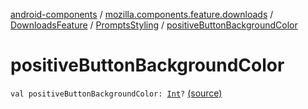 [android-components](../../../index.md) / [mozilla.components.feature.downloads](../../index.md) / [DownloadsFeature](../index.md) / [PromptsStyling](index.md) / [positiveButtonBackgroundColor](./positive-button-background-color.md)

# positiveButtonBackgroundColor

`val positiveButtonBackgroundColor: `[`Int`](https://kotlinlang.org/api/latest/jvm/stdlib/kotlin/-int/index.html)`?` [(source)](https://github.com/mozilla-mobile/android-components/blob/master/components/feature/downloads/src/main/java/mozilla/components/feature/downloads/DownloadsFeature.kt#L248)